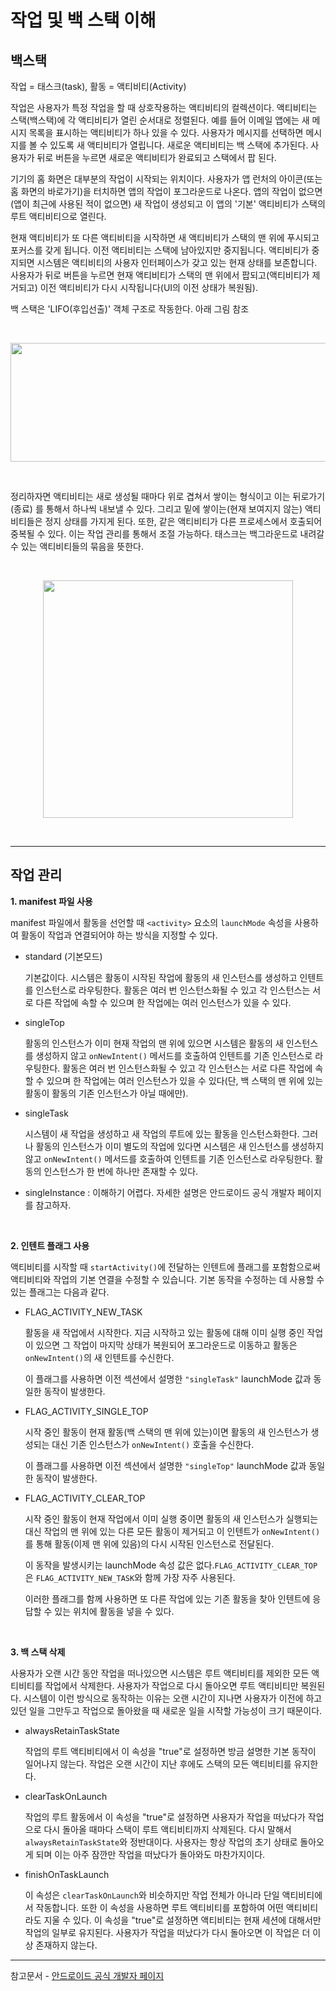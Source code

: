 # 작업 및 백 스택 이해

## 백스택

작업 = 태스크(task), 활동 = 액티비티(Activity)

작업은 사용자가 특정 작업을 할 때 상호작용하는 액티비티의 컬렉션이다. 액티비티는 스택(백스택)에 각 액티비티가 열린 순서대로 정렬된다. 예를 들어 이메일 앱에는 새 메시지 목록을 표시하는 액티비티가 하나 있을 수 있다. 사용자가 메시지를 선택하면 메시지를 볼 수 있도록 새 액티비티가 열립니다. 새로운 액티비티는 백 스택에 추가된다. 사용자가 뒤로 버튼을 누르면 새로운 액티비티가 완료되고 스택에서 팝 된다.

기기의 홈 화면은 대부분의 작업이 시작되는 위치이다. 사용자가 앱 런처의 아이콘(또는 홈 화면의 바로가기)을 터치하면 앱의 작업이 포그라운드로 나온다. 앱의 작업이 없으면(앱이 최근에 사용된 적이 없으면) 새 작업이 생성되고 이 앱의 '기본' 액티비티가 스택의 루트 액티비티으로 열린다.

현재 액티비티가 또 다른 액티비티을 시작하면 새 액티비티가 스택의 맨 위에 푸시되고 포커스를 갖게 됩니다. 이전 액티비티는 스택에 남아있지만 중지됩니다. 액티비티가 중지되면 시스템은 액티비티의 사용자 인터페이스가 갖고 있는 현재 상태를 보존합니다. 사용자가 뒤로 버튼을 누르면 현재 액티비티가 스택의 맨 위에서 팝되고(액티비티가 제거되고) 이전 액티비티가 다시 시작됩니다(UI의 이전 상태가 복원됨).

백 스택은 'LIFO(후입선출)' 객체 구조로 작동한다. 아래 그림 참조

<br>

<p align="center">

<img src="https://github.com/dudwns9331/2021-Summer-Kotlin/blob/master/Summer-Technical-Note/assets/diagram_backstack.PNG" width="600px" height="190px"/>

</p>

<br>

정리하자면 액티비티는 새로 생성될 때마다 위로 겹쳐서 쌓이는 형식이고 이는 뒤로가기(종료) 를 통해서 하나씩 내보낼 수 있다. 그리고 밑에 쌓이는(현재 보여지지 않는) 액티비티들은 정지 상태를 가지게 된다. 또한, 같은 액티비티가 다른 프로세스에서 호출되어 중복될 수 있다. 이는 작업 관리를 통해서 조절 가능하다. 태스크는 백그라운드로 내려갈 수 있는 액티비티들의 묶음을 뜻한다.

<br>

<p align="center">

<img src="https://github.com/dudwns9331/2021-Summer-Kotlin/blob/master/Summer-Technical-Note/assets/diagram_multiple_instances.PNG" width="400px" height="380px"/>

</p>

<br>

---

## 작업 관리

**1. manifest 파일 사용**

manifest 파일에서 활동을 선언할 때 `<activity>` 요소의 `launchMode` 속성을 사용하여 활동이 작업과 연결되어야 하는 방식을 지정할 수 있다.

- standard (기본모드)

  기본값이다. 시스템은 활동이 시작된 작업에 활동의 새 인스턴스를 생성하고 인텐트를 인스턴스로 라우팅한다. 활동은 여러 번 인스턴스화될 수 있고 각 인스턴스는 서로 다른 작업에 속할 수 있으며 한 작업에는 여러 인스턴스가 있을 수 있다.

- singleTop

  활동의 인스턴스가 이미 현재 작업의 맨 위에 있으면 시스템은 활동의 새 인스턴스를 생성하지 않고 `onNewIntent()` 메서드를 호출하여 인텐트를 기존 인스턴스로 라우팅한다. 활동은 여러 번 인스턴스화될 수 있고 각 인스턴스는 서로 다른 작업에 속할 수 있으며 한 작업에는 여러 인스턴스가 있을 수 있다(단, 백 스택의 맨 위에 있는 활동이 활동의 기존 인스턴스가 아닐 때에만).

- singleTask

  시스템이 새 작업을 생성하고 새 작업의 루트에 있는 활동을 인스턴스화한다. 그러나 활동의 인스턴스가 이미 별도의 작업에 있다면 시스템은 새 인스턴스를 생성하지 않고 `onNewIntent()` 메서드를 호출하여 인텐트를 기존 인스턴스로 라우팅한다. 활동의 인스턴스가 한 번에 하나만 존재할 수 있다.

- singleInstance : 이해하기 어렵다. 자세한 설명은 안드로이드 공식 개발자 페이지를 참고하자.

<br>

**2. 인텐트 플래그 사용**

액티비티를 시작할 때 `startActivity()`에 전달하는 인텐트에 플래그를 포함함으로써 액티비티와 작업의 기본 연결을 수정할 수 있습니다. 기본 동작을 수정하는 데 사용할 수 있는 플래그는 다음과 같다.

- FLAG_ACTIVITY_NEW_TASK

  활동을 새 작업에서 시작한다. 지금 시작하고 있는 활동에 대해 이미 실행 중인 작업이 있으면 그 작업이 마지막 상태가 복원되어 포그라운드로 이동하고 활동은 `onNewIntent()`의 새 인텐트를 수신한다.

  이 플래그를 사용하면 이전 섹션에서 설명한 `"singleTask"` launchMode 값과 동일한 동작이 발생한다.

- FLAG_ACTIVITY_SINGLE_TOP

  시작 중인 활동이 현재 활동(백 스택의 맨 위에 있는)이면 활동의 새 인스턴스가 생성되는 대신 기존 인스턴스가 `onNewIntent()` 호출을 수신한다.

  이 플래그를 사용하면 이전 섹션에서 설명한 `"singleTop"` launchMode 값과 동일한 동작이 발생한다.

- FLAG_ACTIVITY_CLEAR_TOP

  시작 중인 활동이 현재 작업에서 이미 실행 중이면 활동의 새 인스턴스가 실행되는 대신 작업의 맨 위에 있는 다른 모든 활동이 제거되고 이 인텐트가 `onNewIntent()`를 통해 활동(이제 맨 위에 있음)의 다시 시작된 인스턴스로 전달된다.

  이 동작을 발생시키는 launchMode 속성 값은 없다.`FLAG_ACTIVITY_CLEAR_TOP`은 `FLAG_ACTIVITY_NEW_TASK`와 함께 가장 자주 사용된다.

  이러한 플래그를 함께 사용하면 또 다른 작업에 있는 기존 활동을 찾아 인텐트에 응답할 수 있는 위치에 활동을 넣을 수 있다.

<br>

**3. 백 스택 삭제**

사용자가 오랜 시간 동안 작업을 떠나있으면 시스템은 루트 액티비티를 제외한 모든 액티비티를 작업에서 삭제한다. 사용자가 작업으로 다시 돌아오면 루트 액티비티만 복원된다. 시스템이 이런 방식으로 동작하는 이유는 오랜 시간이 지나면 사용자가 이전에 하고 있던 일을 그만두고 작업으로 돌아왔을 때 새로운 일을 시작할 가능성이 크기 때문이다.

- alwaysRetainTaskState

  작업의 루트 액티비티에서 이 속성을 "true"로 설정하면 방금 설명한 기본 동작이 일어나지 않는다. 작업은 오랜 시간이 지난 후에도 스택의 모든 액티비티를 유지한다.

- clearTaskOnLaunch

  작업의 루트 활동에서 이 속성을 "true"로 설정하면 사용자가 작업을 떠났다가 작업으로 다시 돌아올 때마다 스택이 루트 액티비티까지 삭제된다. 다시 말해서 `alwaysRetainTaskState`와 정반대이다. 사용자는 항상 작업의 초기 상태로 돌아오게 되며 이는 아주 잠깐만 작업을 떠났다가 돌아와도 마찬가지이다.

- finishOnTaskLaunch

  이 속성은 `clearTaskOnLaunch`와 비슷하지만 작업 전체가 아니라 단일 액티비티에서 작동합니다. 또한 이 속성을 사용하면 루트 액티비티를 포함하여 어떤 액티비티라도 지울 수 있다. 이 속성을 "true"로 설정하면 액티비티는 현재 세션에 대해서만 작업의 일부로 유지된다. 사용자가 작업을 떠났다가 다시 돌아오면 이 작업은 더 이상 존재하지 않는다.

---

참고문서 - [안드로이드 공식 개발자 페이지](https://developer.android.com/?hl=ko)
